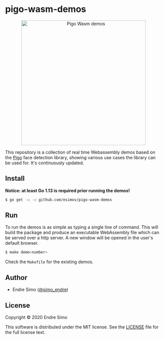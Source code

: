 # pigo-wasm-demos

<p align="center"><img src="https://user-images.githubusercontent.com/883386/80915158-06911a80-8d59-11ea-93bd-eca98750ad62.png" alt="Pigo Wasm demos" title="Pigo Wasm demos" width="400"/></p>

This repository is a collection of real time Webassembly demos based on the [Pigo](https://github.com/esimov/pigo) face detection library, showing various use cases the library can be used for. It's continuously updated.

## Install
**Notice: at least Go 1.13 is required prior running the demos!**

```bash
$ go get -u -v github.com/esimov/pigo-wasm-demos 

```

## Run
To run the demos is as simple as typing a single line of command. This will build the package and produce an executable WebAssembly file which can be served over a http server. A new window will be opened in the user's default browser.

```bash
$ make demo<number>
```

Check the `Makefile` for the existing demos.

## Author

* Endre Simo ([@simo_endre](https://twitter.com/simo_endre))

## License

Copyright © 2020 Endre Simo

This software is distributed under the MIT license. See the [LICENSE](https://github.com/esimov/pigo-wasm-demos/blob/master/LICENSE) file for the full license text.
